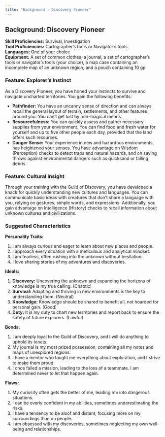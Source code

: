 ```yaml
---
title: "Background - Discovery Pioneer"
---
```


## Background: Discovery Pioneer

**Skill Proficiencies:** Survival, Investigation  
**Tool Proficiencies:** Cartographer’s tools or Navigator’s tools  
**Languages:** One of your choice  
**Equipment:** A set of common clothes, a journal, a set of cartographer’s tools or navigator’s tools (your choice), a map case containing an incomplete map of an unknown region, and a pouch containing 10 gp

### Feature: Explorer’s Instinct
As a Discovery Pioneer, you have honed your instincts to survive and navigate uncharted territories. You gain the following benefits:

- **Pathfinder:** You have an uncanny sense of direction and can always recall the general layout of terrain, settlements, and other features around you. You can’t get lost by non-magical means.
- **Resourcefulness:** You can quickly assess and gather necessary supplies from your environment. You can find food and fresh water for yourself and up to five other people each day, provided that the land offers such resources.
- **Danger Sense:** Your experience in new and hazardous environments has heightened your senses. You have advantage on Wisdom (Perception) checks to detect traps and natural hazards, and on saving throws against environmental dangers such as quicksand or falling debris.

### Feature: Cultural Insight
Through your training with the Guild of Discovery, you have developed a knack for quickly understanding new cultures and languages. You can communicate basic ideas with creatures that don’t share a language with you, relying on gestures, simple words, and expressions. Additionally, you gain advantage on Intelligence (History) checks to recall information about unknown cultures and civilizations.

### Suggested Characteristics

**Personality Traits:**
1. I am always curious and eager to learn about new places and people.
2. I approach every situation with a meticulous and analytical mindset.
3. I am fearless, often rushing into the unknown without hesitation.
4. I love sharing stories of my adventures and discoveries.

**Ideals:**
1. **Discovery:** Uncovering the unknown and expanding the horizons of knowledge is my true calling. (Chaotic)
2. **Survival:** Adapting and thriving in new environments is the key to understanding them. (Neutral)
3. **Knowledge:** Knowledge should be shared to benefit all, not hoarded for personal gain. (Good)
4. **Duty:** It is my duty to chart new territories and report back to ensure the safety of future explorers. (Lawful)

**Bonds:**
1. I am deeply loyal to the Guild of Discovery, and I will do anything to uphold its tenets.
2. My journal is my most prized possession, containing all my notes and maps of unexplored regions.
3. I have a mentor who taught me everything about exploration, and I strive to make them proud.
4. I once failed a mission, leading to the loss of a teammate. I am determined never to let that happen again.

**Flaws:**
1. My curiosity often gets the better of me, leading me into dangerous situations.
2. I can be overly confident in my abilities, sometimes underestimating the risks.
3. I have a tendency to be aloof and distant, focusing more on my surroundings than on people.
4. I am obsessed with my discoveries, sometimes neglecting my own well-being and relationships.